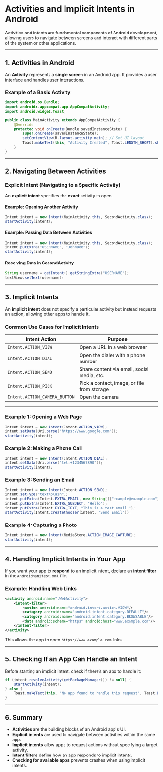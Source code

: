 # **Activities and Implicit Intents in Android**

Activities and intents are fundamental components of Android development, allowing users to navigate between screens and interact with different parts of the system or other applications.

---

## **1. Activities in Android**
An **Activity** represents a **single screen** in an Android app. It provides a user interface and handles user interactions.

### **Example of a Basic Activity**
```java
import android.os.Bundle;
import androidx.appcompat.app.AppCompatActivity;
import android.widget.Toast;

public class MainActivity extends AppCompatActivity {
    @Override
    protected void onCreate(Bundle savedInstanceState) {
        super.onCreate(savedInstanceState);
        setContentView(R.layout.activity_main); // Set UI layout
        Toast.makeText(this, "Activity Created", Toast.LENGTH_SHORT).show();
    }
}
```

---

## **2. Navigating Between Activities**
### **Explicit Intent (Navigating to a Specific Activity)**
An **explicit intent** specifies the **exact** activity to open.

#### **Example: Opening Another Activity**
```java
Intent intent = new Intent(MainActivity.this, SecondActivity.class);
startActivity(intent);
```

#### **Example: Passing Data Between Activities**
```java
Intent intent = new Intent(MainActivity.this, SecondActivity.class);
intent.putExtra("USERNAME", "JohnDoe");
startActivity(intent);
```

#### **Receiving Data in SecondActivity**
```java
String username = getIntent().getStringExtra("USERNAME");
textView.setText(username);
```

---

## **3. Implicit Intents**
An **implicit intent** does not specify a particular activity but instead requests an action, allowing other apps to handle it.

### **Common Use Cases for Implicit Intents**
| **Intent Action** | **Purpose** |
|------------------|------------|
| `Intent.ACTION_VIEW` | Open a URL in a web browser |
| `Intent.ACTION_DIAL` | Open the dialer with a phone number |
| `Intent.ACTION_SEND` | Share content via email, social media, etc. |
| `Intent.ACTION_PICK` | Pick a contact, image, or file from storage |
| `Intent.ACTION_CAMERA_BUTTON` | Open the camera |

---

### **Example 1: Opening a Web Page**
```java
Intent intent = new Intent(Intent.ACTION_VIEW);
intent.setData(Uri.parse("https://www.google.com"));
startActivity(intent);
```

### **Example 2: Making a Phone Call**
```java
Intent intent = new Intent(Intent.ACTION_DIAL);
intent.setData(Uri.parse("tel:+1234567890"));
startActivity(intent);
```

### **Example 3: Sending an Email**
```java
Intent intent = new Intent(Intent.ACTION_SEND);
intent.setType("text/plain");
intent.putExtra(Intent.EXTRA_EMAIL, new String[]{"example@example.com"});
intent.putExtra(Intent.EXTRA_SUBJECT, "Hello");
intent.putExtra(Intent.EXTRA_TEXT, "This is a test email.");
startActivity(Intent.createChooser(intent, "Send Email"));
```

### **Example 4: Capturing a Photo**
```java
Intent intent = new Intent(MediaStore.ACTION_IMAGE_CAPTURE);
startActivity(intent);
```

---

## **4. Handling Implicit Intents in Your App**
If you want your app to **respond** to an implicit intent, declare an **intent filter** in the `AndroidManifest.xml` file.

### **Example: Handling Web Links**
```xml
<activity android:name=".WebActivity">
    <intent-filter>
        <action android:name="android.intent.action.VIEW"/>
        <category android:name="android.intent.category.DEFAULT"/>
        <category android:name="android.intent.category.BROWSABLE"/>
        <data android:scheme="https" android:host="www.example.com"/>
    </intent-filter>
</activity>
```
This allows the app to open `https://www.example.com` links.

---

## **5. Checking If an App Can Handle an Intent**
Before starting an implicit intent, check if there’s an app to handle it:
```java
if (intent.resolveActivity(getPackageManager()) != null) {
    startActivity(intent);
} else {
    Toast.makeText(this, "No app found to handle this request", Toast.LENGTH_SHORT).show();
}
```

---

## **6. Summary**
- **Activities** are the building blocks of an Android app's UI.
- **Explicit intents** are used to navigate between activities within the same app.
- **Implicit intents** allow apps to request actions without specifying a target activity.
- **Intent filters** define how an app responds to implicit intents.
- **Checking for available apps** prevents crashes when using implicit intents.